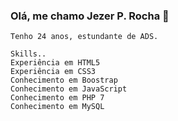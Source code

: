 ### Olá, me chamo Jezer P. Rocha 👋
    Tenho 24 anos, estundante de ADS.
    
    Skills..
    Experiência em HTML5
    Experiência em CSS3
    Conhecimento em Boostrap
    Conhecimento em JavaScript
    Conhecimento em PHP 7
    Conhecimento em MySQL

<!--
**JezerRch/JezerRch** is a ✨ _special_ ✨ repository because its `README.md` (this file) appears on your GitHub profile.

Here are some ideas to get you started:

- 🔭 I’m currently working on ...
- 🌱 I’m currently learning ...
- 👯 I’m looking to collaborate on ...
- 🤔 I’m looking for help with ...
- 💬 Ask me about ...
- 📫 How to reach me: ...
- 😄 Pronouns: ...
- ⚡ Fun fact: ...
-->
